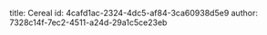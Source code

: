title: Cereal
id: 4cafd1ac-2324-4dc5-af84-3ca60938d5e9
author: 7328c14f-7ec2-4511-a24d-29a1c5ce23eb
